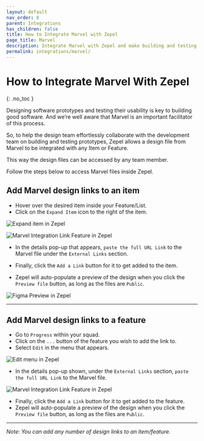```yaml
---
layout: default
nav_order: 8
parent: Integrations
has_children: false
title: How to Integrate Marvel with Zepel
page_title: Marvel
description: Integrate Marvel with Zepel and make building and testing prototypes effortless.
permalink: integrations/marvel/
---
```

# How to Integrate Marvel With Zepel


{: .no_toc }

Designing software prototypes and testing their usability is key to building good software. And we’re well aware that Marvel is an important facilitator of this process. 


So, to help the design team effortlessly collaborate with the development team on building and testing prototypes, Zepel allows a design file from Marvel to be integrated with any Item or Feature. 

This way the design files can be accessed by any team member.

Follow the steps below to access Marvel files inside Zepel.


## **Add Marvel design links to an item**

* Hover over the desired item inside your Feature/List.
* Click on the `Expand Item` icon to the right of the item.

![Expand item in Zepel](/guide/assets/uploads/expand-item.png)

![Marvel Integration Link Feature in Zepel](/guide/assets/uploads/zepel-items-marvel-integration-link.png)

* In the details pop-up that appears, `paste the full URL Link` to the Marvel file under the `External Links` section.  

* Finally, click the `Add a Link` button for it to get added to the item.
*  Zepel will auto-populate a preview of the design when you click the `Preview file` button, as long as the files are `Public`.

![Figma Preview in Zepel](/guide/assets/uploads/marvel-design-preview.gif)

---

## **Add Marvel design links to a feature**


* Go to `Progress` within your squad.
* Click on the `...` button of the feature you wish to add the link to.
* Select `Edit` in the menu that appears.

![Edit menu in Zepel](/guide/assets/uploads/zepel-feature-edit.png)

* In the details pop-up shown, under the `External Links` section, `paste the full URL Link` to the Marvel file.

![Marvel Integration Link Feature in Zepel](/guide/assets/uploads/zepel-feature-marvel-integration-link.png)


* Finally, click the `Add a Link` button for it to get added to the feature.
* Zepel will auto-populate a preview of the design when you click the `Preview file` button, as long as the files are `Public`.


---

*Note: You can add any number of design links to an item/feature.*

 